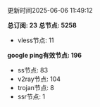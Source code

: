 更新时间2025-06-06 11:49:12

**总订阅: 23**
**总节点: 5258**
- vless节点: 11

**google ping有效节点: 196**
- ss节点: 83
- v2ray节点: 104
- trojan节点: 8
- ssr节点: 1
